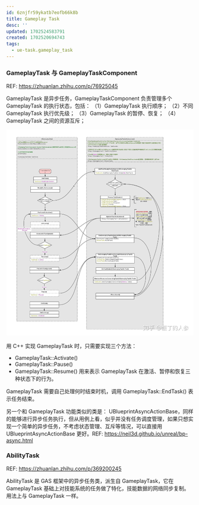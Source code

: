 ```yaml
---
id: 6znjfr59ykatb7eofb66k8b
title: Gameplay Task
desc: ''
updated: 1702524583791
created: 1702520694743
tags:
  - ue-task.gameplay_task
---
```


### GameplayTask 与 GameplayTaskComponent

REF: https://zhuanlan.zhihu.com/p/76925045

GameplayTask 是异步任务，GameplayTaskComponent 负责管理多个 GameplayTask 的执行状态，包括：
（1）GameplayTask 执行顺序；
（2）不同 GameplayTask 执行优先级；
（3）GameplayTask 的暂停、恢复；
（4）GameplayTask 之间的资源互斥；

![gameplay-task-interaction](../assets/gameplay_task/gameplay-task_01.jpg)

用 C++ 实现 GameplayTask 时，只需要实现三个方法：
* GameplayTask::Activate()
* GameplayTask::Pause()
* GameplayTask::Resume()
用来表示 GameplayTask 在激活、暂停和恢复三种状态下的行为。

GameplayTask 需要自己处理何时结束时机，调用 GameplayTask::EndTask() 表示任务结束。

另一个和 GameplayTask 功能类似的类是： UBlueprintAsyncActionBase，同样的能够进行异步任务执行，但从用例上看，似乎并没有任务调度管理，如果只想实现一个简单的异步任务，不考虑状态管理、互斥等情况，可以直接用 UBlueprintAsyncActionBase 更好。REF: https://neil3d.github.io/unreal/bp-async.html

### AbilityTask 

REF: https://zhuanlan.zhihu.com/p/369200245

AbilityTask 是 GAS 框架中的异步任务类，派生自 GameplayTask，它在 GameplayTask 基础上对技能系统的任务做了特化，技能数据的网络同步复制。用法上与 GameplayTask 一样。